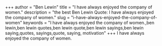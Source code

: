 +++
author = "Ben Lewin"
title = "I have always enjoyed the company of women."
description = "the best Ben Lewin Quote: I have always enjoyed the company of women."
slug = "i-have-always-enjoyed-the-company-of-women"
keywords = "I have always enjoyed the company of women.,ben lewin,ben lewin quotes,ben lewin quote,ben lewin sayings,ben lewin saying,quotes, sayings,quote, saying, motivation"
+++
I have always enjoyed the company of women.
